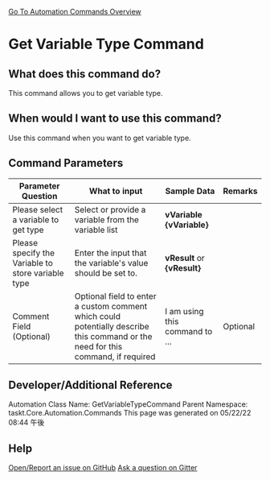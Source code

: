 <!--TITLE: Get Variable Type Command -->
<!-- SUBTITLE: a command in the Variable Commands group. -->
[Go To Automation Commands Overview](/automation-commands.md)


# Get Variable Type Command


## What does this command do?
This command allows you to get variable type.


## When would I want to use this command?
Use this command when you want to get variable type.


## Command Parameters
| Parameter Question   	| What to input  	|  Sample Data 	| Remarks  	|
| ---                    | ---               | ---           | ---       |
|Please select a variable to get type|Select or provide a variable from the variable list|**vVariable** **{vVariable}**||
|Please specify the Variable to store variable type|Enter the input that the variable's value should be set to.|**vResult** or **{vResult}**||
|Comment Field (Optional)|Optional field to enter a custom comment which could potentially describe this command or the need for this command, if required|I am using this command to ...|Optional|








## Developer/Additional Reference
Automation Class Name: GetVariableTypeCommand
Parent Namespace: taskt.Core.Automation.Commands
This page was generated on 05/22/22 08:44 午後


## Help
[Open/Report an issue on GitHub](https://github.com/saucepleez/taskt/issues/new)
[Ask a question on Gitter](https://gitter.im/taskt-rpa/Lobby)
